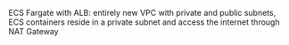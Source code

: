 ECS Fargate with ALB: entirely new VPC with private and public subnets, ECS containers reside in a private subnet and access the internet through NAT Gateway
